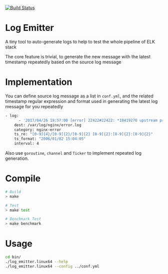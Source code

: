 [![Build Status](https://travis-ci.org/hanks/log_emitter.svg?branch=master)](https://travis-ci.org/hanks/log_emitter)

# Log Emitter

A tiny tool to auto-generate logs to help to test the whole pipeline of ELK stack

The core feature is trivial, to generate the new message with the latest timestamp repeatedly based on
the source log message

# Implementation

You can define source log message as a list in `conf.yml`, and the related timestamp regular expression and format used 
in generating the latest log message for you repeatedly

```bash
- log:
      - '2017/04/26 19:57:00 [error] 22422#22422: *18419270 upstream prematurely closed connection while reading response header from upstream, client: 172.22.2.48, server: adhoc.com, request: "GET /adhoc HTTP/1.1", upstream: "uwsgi://172.22.4.200", host: "adhoc.com", referrer: "https://adhoc.com"'
    dest: /var/log/nginx/error.log
    category: nginx-error
    ts_re: "[0-9]{4}/[0-9]{2}/[0-9]{2} [0-9]{2}:[0-9]{2}:[0-9]{2}"
    ts_format: "2006/01/02 15:04:05"
    interval: 4
```

Also use `goroutine`, `channel` and `Ticker` to implement repeated log generation.

# Compile

```bash
# Build
> make

# Test
> make test

# Benchmark Test
> make benchmark
```

# Usage

```bash
cd bin/
./log_emitter.linux64 --help
./log_emitter.linux64 --config ../conf.yml
```
